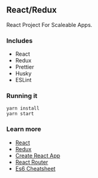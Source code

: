 ## React/Redux

React Project For Scaleable Apps.

### Includes

- React
- Redux
- Prettier
- Husky
- ESLint

### Running it
```
yarn install
yarn start
```

### Learn more

- [React](https://reactjs.org/)
- [Redux](https://redux.js.org/)
- [Create React App](https://github.com/facebookincubator/create-react-app)
- [React Router](https://github.com/ReactTraining/react-router)
- [Es6 Cheatsheet](https://github.com/DrkSephy/es6-cheatsheet/blob/master/README.md)
